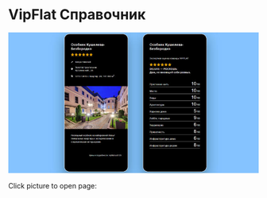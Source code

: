 <h1>VipFlat Справочник</h1>


<p>
	<a href="https://grivenn.github.io/VipFlat_html/dist/" target="_blank"><img src="https://raw.githubusercontent.com/grivenn/VipFlat_html/main/dist/images/preview.jpg" alt="Site Preview"></a>
	<p>Click picture to open page:</p>
</p>
